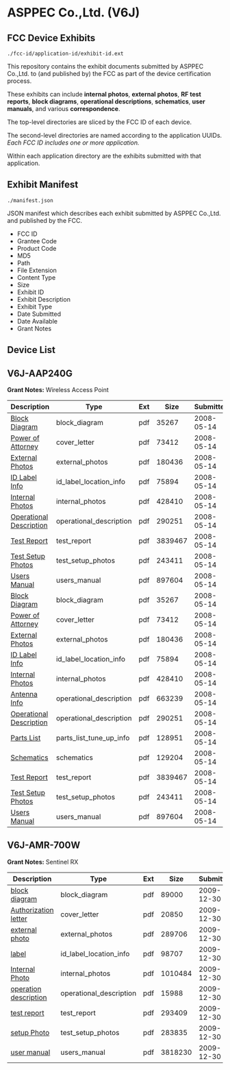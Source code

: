 # ASPPEC Co.,Ltd. (V6J)
## FCC Device Exhibits

```
./fcc-id/application-id/exhibit-id.ext
```

This repository contains the exhibit documents submitted by ASPPEC Co.,Ltd. to (and published by) the FCC as part of the device certification process.

These exhibits can include **internal photos**, **external photos**, **RF test reports**, **block diagrams**, **operational descriptions**, **schematics**, **user manuals**, and various **correspondence**.

The top-level directories are sliced by the FCC ID of each device.

The second-level directories are named according to the application UUIDs. *Each FCC ID includes one or more application.*

Within each application directory are the exhibits submitted with that application. 

## Exhibit Manifest

```
./manifest.json
```

JSON manifest which describes each exhibit submitted by ASPPEC Co.,Ltd. and published by the FCC.

- FCC ID
- Grantee Code
- Product Code
- MD5
- Path
- File Extension
- Content Type
- Size
- Exhibit ID
- Exhibit Description
- Exhibit Type
- Date Submitted
- Date Available
- Grant Notes

## Device List
## V6J-AAP240G
**Grant Notes:** Wireless Access Point

| Description | Type | Ext | Size | Submitted | Available |
| ----------- | ---- | --- | ---- | --------- | --------- |
| [Block Diagram](V6J-AAP240G/7a53147bd434bd3ce310bad879aa5387/940505.pdf) | block_diagram | pdf | 35267 | 2008-05-14 | 2008-05-14 |
| [Power of Attorney](V6J-AAP240G/7a53147bd434bd3ce310bad879aa5387/940508.pdf) | cover_letter | pdf | 73412 | 2008-05-14 | 2008-05-14 |
| [External Photos](V6J-AAP240G/7a53147bd434bd3ce310bad879aa5387/940503.pdf) | external_photos | pdf | 180436 | 2008-05-14 | 2008-05-14 |
| [ID Label Info](V6J-AAP240G/7a53147bd434bd3ce310bad879aa5387/940502.pdf) | id_label_location_info | pdf | 75894 | 2008-05-14 | 2008-05-14 |
| [Internal Photos](V6J-AAP240G/7a53147bd434bd3ce310bad879aa5387/940504.pdf) | internal_photos | pdf | 428410 | 2008-05-14 | 2008-05-14 |
| [Operational Description](V6J-AAP240G/7a53147bd434bd3ce310bad879aa5387/940506.pdf) | operational_description | pdf | 290251 | 2008-05-14 | 2008-05-14 |
| [Test Report](V6J-AAP240G/7a53147bd434bd3ce310bad879aa5387/940509.pdf) | test_report | pdf | 3839467 | 2008-05-14 | 2008-05-14 |
| [Test Setup Photos](V6J-AAP240G/7a53147bd434bd3ce310bad879aa5387/940501.pdf) | test_setup_photos | pdf | 243411 | 2008-05-14 | 2008-05-14 |
| [Users Manual](V6J-AAP240G/7a53147bd434bd3ce310bad879aa5387/940507.pdf) | users_manual | pdf | 897604 | 2008-05-14 | 2008-05-14 |
| [Block Diagram](V6J-AAP240G/437cde192dcd1bcedb250e41cbf54d10/940505.pdf) | block_diagram | pdf | 35267 | 2008-05-14 | 2008-05-14 |
| [Power of Attorney](V6J-AAP240G/437cde192dcd1bcedb250e41cbf54d10/940508.pdf) | cover_letter | pdf | 73412 | 2008-05-14 | 2008-05-14 |
| [External Photos](V6J-AAP240G/437cde192dcd1bcedb250e41cbf54d10/940503.pdf) | external_photos | pdf | 180436 | 2008-05-14 | 2008-05-14 |
| [ID Label Info](V6J-AAP240G/437cde192dcd1bcedb250e41cbf54d10/940502.pdf) | id_label_location_info | pdf | 75894 | 2008-05-14 | 2008-05-14 |
| [Internal Photos](V6J-AAP240G/437cde192dcd1bcedb250e41cbf54d10/940504.pdf) | internal_photos | pdf | 428410 | 2008-05-14 | 2008-05-14 |
| [Antenna Info](V6J-AAP240G/437cde192dcd1bcedb250e41cbf54d10/940500.pdf) | operational_description | pdf | 663239 | 2008-05-14 | 2008-05-14 |
| [Operational Description](V6J-AAP240G/437cde192dcd1bcedb250e41cbf54d10/940506.pdf) | operational_description | pdf | 290251 | 2008-05-14 | 2008-05-14 |
| [Parts List](V6J-AAP240G/437cde192dcd1bcedb250e41cbf54d10/940499.pdf) | parts_list_tune_up_info | pdf | 128951 | 2008-05-14 | 2008-05-14 |
| [Schematics](V6J-AAP240G/437cde192dcd1bcedb250e41cbf54d10/940498.pdf) | schematics | pdf | 129204 | 2008-05-14 | 2008-05-14 |
| [Test Report](V6J-AAP240G/437cde192dcd1bcedb250e41cbf54d10/940509.pdf) | test_report | pdf | 3839467 | 2008-05-14 | 2008-05-14 |
| [Test Setup Photos](V6J-AAP240G/437cde192dcd1bcedb250e41cbf54d10/940501.pdf) | test_setup_photos | pdf | 243411 | 2008-05-14 | 2008-05-14 |
| [Users Manual](V6J-AAP240G/437cde192dcd1bcedb250e41cbf54d10/940507.pdf) | users_manual | pdf | 897604 | 2008-05-14 | 2008-05-14 |
## V6J-AMR-700W
**Grant Notes:** Sentinel RX

| Description | Type | Ext | Size | Submitted | Available |
| ----------- | ---- | --- | ---- | --------- | --------- |
| [block diagram](V6J-AMR-700W/c2918c0f3bd100665751a30078f4e09a/1220855.pdf) | block_diagram | pdf | 89000 | 2009-12-30 | 2009-12-30 |
| [Authorization letter](V6J-AMR-700W/c2918c0f3bd100665751a30078f4e09a/1220854.pdf) | cover_letter | pdf | 20850 | 2009-12-30 | 2009-12-30 |
| [external photo](V6J-AMR-700W/c2918c0f3bd100665751a30078f4e09a/1220856.pdf) | external_photos | pdf | 289706 | 2009-12-30 | 2009-12-30 |
| [label](V6J-AMR-700W/c2918c0f3bd100665751a30078f4e09a/1220857.pdf) | id_label_location_info | pdf | 98707 | 2009-12-30 | 2009-12-30 |
| [Internal Photo](V6J-AMR-700W/c2918c0f3bd100665751a30078f4e09a/1220858.pdf) | internal_photos | pdf | 1010484 | 2009-12-30 | 2009-12-30 |
| [operation description](V6J-AMR-700W/c2918c0f3bd100665751a30078f4e09a/1220859.pdf) | operational_description | pdf | 15988 | 2009-12-30 | 2009-12-30 |
| [test report](V6J-AMR-700W/c2918c0f3bd100665751a30078f4e09a/1220860.pdf) | test_report | pdf | 293409 | 2009-12-30 | 2009-12-30 |
| [setup Photo](V6J-AMR-700W/c2918c0f3bd100665751a30078f4e09a/1220861.pdf) | test_setup_photos | pdf | 283835 | 2009-12-30 | 2009-12-30 |
| [user manual](V6J-AMR-700W/c2918c0f3bd100665751a30078f4e09a/1220862.pdf) | users_manual | pdf | 3818230 | 2009-12-30 | 2009-12-30 |
